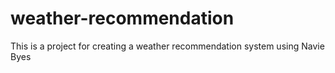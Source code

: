 # weather-recommendation
This is a project for creating a weather recommendation system using Navie Byes
